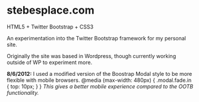 stebesplace.com
===============

HTML5 + Twitter Bootstrap + CSS3

An experimentation into the Twitter Bootstrap framework for my personal site.

Originally the site was based in Wordpress, though currently working outside of WP to experiment more.

<strong>8/6/2012:</strong>
I used a modified version of the Boostrap Modal style to be more flexible with mobile browsers.
@media (max-width: 480px) 
{
    .modal.fade.in {
        top: 10px;
  }
}
<em>This gives a better mobile experience compared to the OOTB functionality.</em>